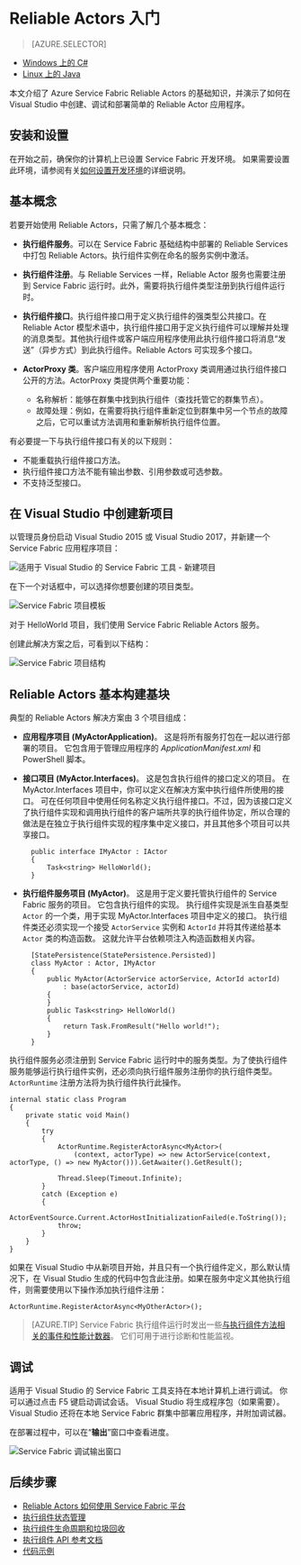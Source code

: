 <properties
    pageTitle="用 C# 创建第一个基于角色的 Azure 微服务 | Azure"
    description="本教程将向你演示使用 Service Fabric Reliable Actors 创建、调试和部署简单的基于执行组件的服务的步骤。"
    services="service-fabric"
    documentationcenter=".net"
    author="vturecek"
    manager="timlt"
    editor=""
    translationtype="Human Translation" />
<tags
    ms.assetid="d4aebe72-1551-4062-b1eb-54d83297f139"
    ms.service="service-fabric"
    ms.devlang="dotnet"
    ms.topic="article"
    ms.tgt_pltfrm="NA"
    ms.workload="NA"
    ms.date="03/06/2017"
    wacn.date="04/24/2017"
    ms.author="vturecek"
    ms.sourcegitcommit="a114d832e9c5320e9a109c9020fcaa2f2fdd43a9"
    ms.openlocfilehash="1acf73f5ed5984dcf65d1267ab66ab5755deb6cc"
    ms.lasthandoff="04/14/2017" />

# <a name="getting-started-with-reliable-actors"></a>Reliable Actors 入门
> [AZURE.SELECTOR]
- [Windows 上的 C#](/documentation/articles/service-fabric-reliable-actors-get-started/)
- [Linux 上的 Java](/documentation/articles/service-fabric-reliable-actors-get-started-java/)

本文介绍了 Azure Service Fabric Reliable Actors 的基础知识，并演示了如何在 Visual Studio 中创建、调试和部署简单的 Reliable Actor 应用程序。

## <a name="installation-and-setup"></a>安装和设置
在开始之前，确保你的计算机上已设置 Service Fabric 开发环境。
如果需要设置此环境，请参阅有关[如何设置开发环境](/documentation/articles/service-fabric-get-started/)的详细说明。

## <a name="basic-concepts"></a>基本概念
若要开始使用 Reliable Actors，只需了解几个基本概念：

 * **执行组件服务**。可以在 Service Fabric 基础结构中部署的 Reliable Services 中打包 Reliable Actors。执行组件实例在命名的服务实例中激活。
 
 * **执行组件注册**。与 Reliable Services 一样，Reliable Actor 服务也需要注册到 Service Fabric 运行时。此外，需要将执行组件类型注册到执行组件运行时。
 
 * **执行组件接口**。执行组件接口用于定义执行组件的强类型公共接口。在 Reliable Actor 模型术语中，执行组件接口用于定义执行组件可以理解并处理的消息类型。其他执行组件或客户端应用程序使用此执行组件接口将消息“发送”（异步方式）到此执行组件。Reliable Actors 可实现多个接口。
 
 * **ActorProxy 类**。客户端应用程序使用 ActorProxy 类调用通过执行组件接口公开的方法。ActorProxy 类提供两个重要功能：
	* 名称解析：能够在群集中找到执行组件（查找托管它的群集节点）。
	* 故障处理：例如，在需要将执行组件重新定位到群集中另一个节点的故障之后，它可以重试方法调用和重新解析执行组件位置。

有必要提一下与执行组件接口有关的以下规则：

* 不能重载执行组件接口方法。
* 执行组件接口方法不能有输出参数、引用参数或可选参数。
* 不支持泛型接口。

## <a name="create-a-new-project-in-visual-studio"></a>在 Visual Studio 中创建新项目
以管理员身份启动 Visual Studio 2015 或 Visual Studio 2017，并新建一个 Service Fabric 应用程序项目：

![适用于 Visual Studio 的 Service Fabric 工具 - 新建项目][1]  


在下一个对话框中，可以选择你想要创建的项目类型。

![Service Fabric 项目模板][5]  


对于 HelloWorld 项目，我们使用 Service Fabric Reliable Actors 服务。

创建此解决方案之后，可看到以下结构：

![Service Fabric 项目结构][2]  

## <a name="reliable-actors-basic-building-blocks"></a>Reliable Actors 基本构建基块
典型的 Reliable Actors 解决方案由 3 个项目组成：

* **应用程序项目 (MyActorApplication)**。 这是将所有服务打包在一起以进行部署的项目。 它包含用于管理应用程序的 *ApplicationManifest.xml* 和 PowerShell 脚本。
* **接口项目 (MyActor.Interfaces)**。 这是包含执行组件的接口定义的项目。 在 MyActor.Interfaces 项目中，你可以定义在解决方案中执行组件所使用的接口。 可在任何项目中使用任何名称定义执行组件接口。不过，因为该接口定义了执行组件实现和调用执行组件的客户端所共享的执行组件协定，所以合理的做法是在独立于执行组件实现的程序集中定义接口，并且其他多个项目可以共享接口。


		public interface IMyActor : IActor
		{
			Task<string> HelloWorld();
		}

* **执行组件服务项目 (MyActor)**。 这是用于定义要托管执行组件的 Service Fabric 服务的项目。 它包含执行组件的实现。 执行组件实现是派生自基类型 `Actor` 的一个类，用于实现 MyActor.Interfaces 项目中定义的接口。 执行组件类还必须实现一个接受 `ActorService` 实例和 `ActorId` 并将其传递给基本 `Actor` 类的构造函数。 这就允许平台依赖项注入构造函数相关内容。


		[StatePersistence(StatePersistence.Persisted)]
		class MyActor : Actor, IMyActor
		{
			public MyActor(ActorService actorService, ActorId actorId)
				: base(actorService, actorId)
			{
			}
			public Task<string> HelloWorld()
			{
				return Task.FromResult("Hello world!");
			}
		}


执行组件服务必须注册到 Service Fabric 运行时中的服务类型。为了使执行组件服务能够运行执行组件实例，还必须向执行组件服务注册你的执行组件类型。`ActorRuntime` 注册方法将为执行组件执行此操作。


	internal static class Program
	{
    	private static void Main()
    	{
        	try
        	{
            	ActorRuntime.RegisterActorAsync<MyActor>(
                	(context, actorType) => new ActorService(context, actorType, () => new MyActor())).GetAwaiter().GetResult();

            	Thread.Sleep(Timeout.Infinite);
        	}
        	catch (Exception e)
        	{
            	ActorEventSource.Current.ActorHostInitializationFailed(e.ToString());
            	throw;
        	}
    	}
	}



如果在 Visual Studio 中从新项目开始，并且只有一个执行组件定义，那么默认情况下，在 Visual Studio 生成的代码中包含此注册。如果在服务中定义其他执行组件，则需要使用以下操作添加执行组件注册：

	ActorRuntime.RegisterActorAsync<MyOtherActor>();


> [AZURE.TIP]
> Service Fabric 执行组件运行时发出一些[与执行组件方法相关的事件和性能计数器](/documentation/articles/service-fabric-reliable-actors-diagnostics/#actor-method-events-and-performance-counters)。 它们可用于进行诊断和性能监视。
> 
> 

## <a name="debugging"></a>调试
适用于 Visual Studio 的 Service Fabric 工具支持在本地计算机上进行调试。 你可以通过点击 F5 键启动调试会话。 Visual Studio 将生成程序包（如果需要）。 Visual Studio 还将在本地 Service Fabric 群集中部署应用程序，并附加调试器。

在部署过程中，可以在“**输出**”窗口中查看进度。

![Service Fabric 调试输出窗口][3]  

## <a name="next-steps"></a>后续步骤
* [Reliable Actors 如何使用 Service Fabric 平台](/documentation/articles/service-fabric-reliable-actors-platform/)
* [执行组件状态管理](/documentation/articles/service-fabric-reliable-actors-state-management/)
* [执行组件生命周期和垃圾回收](/documentation/articles/service-fabric-reliable-actors-lifecycle/)
* [执行组件 API 参考文档](https://msdn.microsoft.com/zh-cn/library/azure/dn971626.aspx)
* [代码示例](https://github.com/Azure/servicefabric-samples)

<!--Image references-->
[1]: ./media/service-fabric-reliable-actors-get-started/reliable-actors-newproject.PNG
[2]: ./media/service-fabric-reliable-actors-get-started/reliable-actors-projectstructure.PNG
[3]: ./media/service-fabric-reliable-actors-get-started/debugging-output.PNG
[4]: ./media/service-fabric-reliable-actors-get-started/vs-context-menu.png
[5]: ./media/service-fabric-reliable-actors-get-started/reliable-actors-newproject1.PNG
<!--Update_Description:wording update;add anchors to sub titles -->